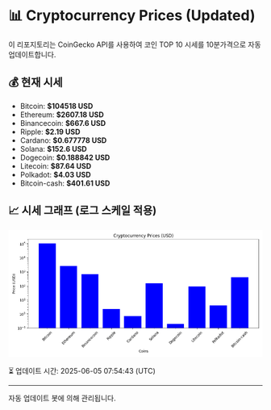 
# 📊 Cryptocurrency Prices (Updated)

이 리포지토리는 CoinGecko API를 사용하여 코인 TOP 10 시세를 10분가격으로 자동 업데이트합니다.

## 💰 현재 시세
- Bitcoin: **$104518 USD**
- Ethereum: **$2607.18 USD**
- Binancecoin: **$667.6 USD**
- Ripple: **$2.19 USD**
- Cardano: **$0.677778 USD**
- Solana: **$152.6 USD**
- Dogecoin: **$0.188842 USD**
- Litecoin: **$87.64 USD**
- Polkadot: **$4.03 USD**
- Bitcoin-cash: **$401.61 USD**

## 📈 시세 그래프 (로그 스케일 적용)
![Crypto Prices](crypto_prices.png)

⏳ 업데이트 시간: 2025-06-05 07:54:43 (UTC)

---
자동 업데이트 봇에 의해 관리됩니다.
